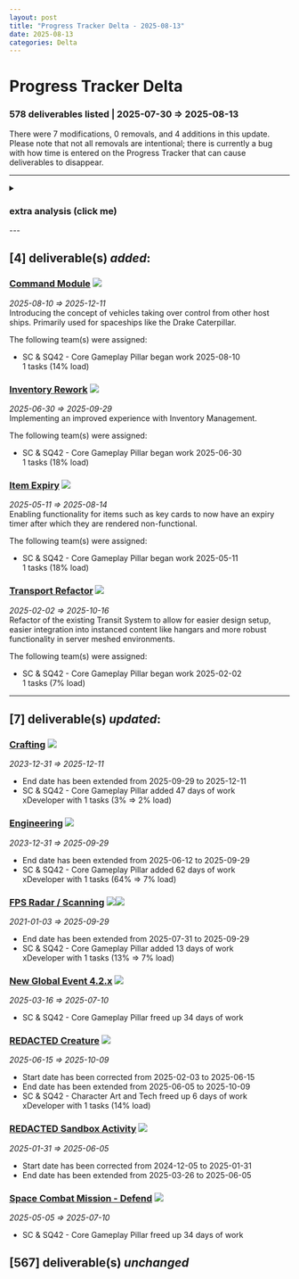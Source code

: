 ```yaml
---  
layout: post  
title: "Progress Tracker Delta - 2025-08-13"  
date: 2025-08-13  
categories: Delta  
---  
```

  
# Progress Tracker Delta #  
### 578 deliverables listed | 2025-07-30 => 2025-08-13 ###  
There were 7 modifications, 0 removals, and 4 additions in this update. Please note that not all
removals are intentional; there is currently a bug with how time is entered on the Progress Tracker
that can cause deliverables to disappear.  
  
---  

<details><summary><h3>extra analysis (click me)</h3></summary><br/>  
There are 8 assignments scheduled to work on 8 observable deliverables. Of those deliverables, 0%
are for SQ42 exclusively. 0% of deliverables are shared between both projects. <br/><br/>  
  
  
On average, the schedule has expanded by 74 days.  
<ul></ul><input type="text" id="top-deliverables-filter" placeholder="Filter deliverables"/><h3>The top currently scheduled tasks (in estimated man-days) are:</h3>    
<ol class="ranked-deliverables"><li>85 - <a href='https://robertsspaceindustries.com/roadmap/progress-tracker/deliverables/da4yn17r3aj5p' target="_blank">Transport Refactor</a> (full-time) <span><img src="https://robertsspaceindustries.com/media/b9ka4ohfxyb1kr/source/StarCitizen_Square_LargeTrademark_White_Transparent.png"/></span></li>
<li>68 - <a href='https://robertsspaceindustries.com/roadmap/progress-tracker/deliverables/nu4ywk96y2sv2' target="_blank">Crafting</a> (100% part-time) <span><img src="https://robertsspaceindustries.com/media/b9ka4ohfxyb1kr/source/StarCitizen_Square_LargeTrademark_White_Transparent.png"/></span></li>
<li>41 - <a href='https://robertsspaceindustries.com/roadmap/progress-tracker/deliverables/8kgrozcxno8rj' target="_blank">Command Module</a> (full-time) <span><img src="https://robertsspaceindustries.com/media/b9ka4ohfxyb1kr/source/StarCitizen_Square_LargeTrademark_White_Transparent.png"/></span></li>
<li>39 - <a href='https://robertsspaceindustries.com/roadmap/progress-tracker/deliverables/ygk6xvpf160eq' target="_blank">REDACTED Creature</a> (full-time) <span><img src="https://robertsspaceindustries.com/media/b9ka4ohfxyb1kr/source/StarCitizen_Square_LargeTrademark_White_Transparent.png"/></span></li>
<li>32 - <a href='https://robertsspaceindustries.com/roadmap/progress-tracker/deliverables/doez80usue4on' target="_blank">Item Expiry</a> (full-time) <span><img src="https://robertsspaceindustries.com/media/b9ka4ohfxyb1kr/source/StarCitizen_Square_LargeTrademark_White_Transparent.png"/></span></li>
<li>30 - <a href='https://robertsspaceindustries.com/roadmap/progress-tracker/deliverables/pp25l8ibxy1b6' target="_blank">Inventory Rework</a> (full-time) <span><img src="https://robertsspaceindustries.com/media/b9ka4ohfxyb1kr/source/StarCitizen_Square_LargeTrademark_White_Transparent.png"/></span></li>
<li>24 - <a href='https://robertsspaceindustries.com/roadmap/progress-tracker/deliverables/ziw5i8c1wxiuj' target="_blank">Engineering</a> (100% part-time) <span><img src="https://robertsspaceindustries.com/media/b9ka4ohfxyb1kr/source/StarCitizen_Square_LargeTrademark_White_Transparent.png"/></span></li>
<li>24 - <a href='https://robertsspaceindustries.com/roadmap/progress-tracker/deliverables/47hp2kkju0ane' target="_blank">FPS Radar / Scanning</a> (100% part-time) <span><img src="https://robertsspaceindustries.com/media/b9ka4ohfxyb1kr/source/StarCitizen_Square_LargeTrademark_White_Transparent.png"/></span><span><img src="https://robertsspaceindustries.com/media/z2vo2a613vja6r/source/Squadron42_White_Reserved_Transparent.png"/></span></li>
</ol>
<br/><h3>The top currently scheduled tasks (in assigned devs) are:</h3>    
<ol class="ranked-deliverables"><li>1 - <a href='https://robertsspaceindustries.com/roadmap/progress-tracker/deliverables/8kgrozcxno8rj' target="_blank">Command Module</a> (full-time) <span><img src="https://robertsspaceindustries.com/media/b9ka4ohfxyb1kr/source/StarCitizen_Square_LargeTrademark_White_Transparent.png"/></span></li>
<li>1 - <a href='https://robertsspaceindustries.com/roadmap/progress-tracker/deliverables/pp25l8ibxy1b6' target="_blank">Inventory Rework</a> (full-time) <span><img src="https://robertsspaceindustries.com/media/b9ka4ohfxyb1kr/source/StarCitizen_Square_LargeTrademark_White_Transparent.png"/></span></li>
<li>1 - <a href='https://robertsspaceindustries.com/roadmap/progress-tracker/deliverables/doez80usue4on' target="_blank">Item Expiry</a> (full-time) <span><img src="https://robertsspaceindustries.com/media/b9ka4ohfxyb1kr/source/StarCitizen_Square_LargeTrademark_White_Transparent.png"/></span></li>
<li>1 - <a href='https://robertsspaceindustries.com/roadmap/progress-tracker/deliverables/ygk6xvpf160eq' target="_blank">REDACTED Creature</a> (full-time) <span><img src="https://robertsspaceindustries.com/media/b9ka4ohfxyb1kr/source/StarCitizen_Square_LargeTrademark_White_Transparent.png"/></span></li>
<li>1 - <a href='https://robertsspaceindustries.com/roadmap/progress-tracker/deliverables/da4yn17r3aj5p' target="_blank">Transport Refactor</a> (full-time) <span><img src="https://robertsspaceindustries.com/media/b9ka4ohfxyb1kr/source/StarCitizen_Square_LargeTrademark_White_Transparent.png"/></span></li>
<li>1 - <a href='https://robertsspaceindustries.com/roadmap/progress-tracker/deliverables/nu4ywk96y2sv2' target="_blank">Crafting</a> (100% part-time) <span><img src="https://robertsspaceindustries.com/media/b9ka4ohfxyb1kr/source/StarCitizen_Square_LargeTrademark_White_Transparent.png"/></span></li>
<li>1 - <a href='https://robertsspaceindustries.com/roadmap/progress-tracker/deliverables/ziw5i8c1wxiuj' target="_blank">Engineering</a> (100% part-time) <span><img src="https://robertsspaceindustries.com/media/b9ka4ohfxyb1kr/source/StarCitizen_Square_LargeTrademark_White_Transparent.png"/></span></li>
<li>1 - <a href='https://robertsspaceindustries.com/roadmap/progress-tracker/deliverables/47hp2kkju0ane' target="_blank">FPS Radar / Scanning</a> (100% part-time) <span><img src="https://robertsspaceindustries.com/media/b9ka4ohfxyb1kr/source/StarCitizen_Square_LargeTrademark_White_Transparent.png"/></span><span><img src="https://robertsspaceindustries.com/media/z2vo2a613vja6r/source/Squadron42_White_Reserved_Transparent.png"/></span></li>
</ol></details>  
---  

## [4] deliverable(s) *added*: ##  
### **<a href="https://robertsspaceindustries.com/roadmap/progress-tracker/deliverables/8kgrozcxno8rj" target="_blank">Command Module</a>** <span><img src="https://robertsspaceindustries.com/media/b9ka4ohfxyb1kr/source/StarCitizen_Square_LargeTrademark_White_Transparent.png"/></span> ###  
*2025-08-10 => 2025-12-11*  
Introducing the concept of vehicles taking over control from other host ships. Primarily used for
spaceships like the Drake Caterpillar.  
  
The following team(s) were assigned:  
* SC & SQ42 - Core Gameplay Pillar began work 2025-08-10  
1 tasks (14% load)  
  
### **<a href="https://robertsspaceindustries.com/roadmap/progress-tracker/deliverables/pp25l8ibxy1b6" target="_blank">Inventory Rework</a>** <span><img src="https://robertsspaceindustries.com/media/b9ka4ohfxyb1kr/source/StarCitizen_Square_LargeTrademark_White_Transparent.png"/></span> ###  
*2025-06-30 => 2025-09-29*  
Implementing an improved experience with Inventory Management.  
  
The following team(s) were assigned:  
* SC & SQ42 - Core Gameplay Pillar began work 2025-06-30  
1 tasks (18% load)  
  
### **<a href="https://robertsspaceindustries.com/roadmap/progress-tracker/deliverables/doez80usue4on" target="_blank">Item Expiry</a>** <span><img src="https://robertsspaceindustries.com/media/b9ka4ohfxyb1kr/source/StarCitizen_Square_LargeTrademark_White_Transparent.png"/></span> ###  
*2025-05-11 => 2025-08-14*  
Enabling functionality for items such as key cards to now have an expiry timer after which they are
rendered non-functional.   
  
The following team(s) were assigned:  
* SC & SQ42 - Core Gameplay Pillar began work 2025-05-11  
1 tasks (18% load)  
  
### **<a href="https://robertsspaceindustries.com/roadmap/progress-tracker/deliverables/da4yn17r3aj5p" target="_blank">Transport Refactor</a>** <span><img src="https://robertsspaceindustries.com/media/b9ka4ohfxyb1kr/source/StarCitizen_Square_LargeTrademark_White_Transparent.png"/></span> ###  
*2025-02-02 => 2025-10-16*  
Refactor of the existing Transit System to allow for easier design setup, easier integration into
instanced content like hangars and more robust functionality in server meshed environments.  
  
The following team(s) were assigned:  
* SC & SQ42 - Core Gameplay Pillar began work 2025-02-02  
1 tasks (7% load)  
  
---  

## [7] deliverable(s) *updated*: ##  
### **<a href="https://robertsspaceindustries.com/roadmap/progress-tracker/deliverables/nu4ywk96y2sv2" target="_blank">Crafting</a>** <span><img src="https://robertsspaceindustries.com/media/b9ka4ohfxyb1kr/source/StarCitizen_Square_LargeTrademark_White_Transparent.png"/></span> ###  
*2023-12-31 => 2025-12-11*  
* End date has been extended from 2025-09-29 to 2025-12-11  
* SC & SQ42 - Core Gameplay Pillar added 47 days of work  
xDeveloper with 1 tasks (3% => 2% load)  
  
### **<a href="https://robertsspaceindustries.com/roadmap/progress-tracker/deliverables/ziw5i8c1wxiuj" target="_blank">Engineering</a>** <span><img src="https://robertsspaceindustries.com/media/b9ka4ohfxyb1kr/source/StarCitizen_Square_LargeTrademark_White_Transparent.png"/></span> ###  
*2023-12-31 => 2025-09-29*  
* End date has been extended from 2025-06-12 to 2025-09-29  
* SC & SQ42 - Core Gameplay Pillar added 62 days of work  
xDeveloper with 1 tasks (64% => 7% load)  
  
### **<a href="https://robertsspaceindustries.com/roadmap/progress-tracker/deliverables/47hp2kkju0ane" target="_blank">FPS Radar / Scanning</a>** <span><img src="https://robertsspaceindustries.com/media/b9ka4ohfxyb1kr/source/StarCitizen_Square_LargeTrademark_White_Transparent.png"/></span><span><img src="https://robertsspaceindustries.com/media/z2vo2a613vja6r/source/Squadron42_White_Reserved_Transparent.png"/></span> ###  
*2021-01-03 => 2025-09-29*  
* End date has been extended from 2025-07-31 to 2025-09-29  
* SC & SQ42 - Core Gameplay Pillar added 13 days of work  
xDeveloper with 1 tasks (13% => 7% load)  
  
### **<a href="https://robertsspaceindustries.com/roadmap/progress-tracker/deliverables/e1ps4yqwy1p8b" target="_blank">New Global Event 4.2.x</a>** <span><img src="https://robertsspaceindustries.com/media/b9ka4ohfxyb1kr/source/StarCitizen_Square_LargeTrademark_White_Transparent.png"/></span> ###  
*2025-03-16 => 2025-07-10*  
* SC & SQ42 - Core Gameplay Pillar freed up 34 days of work  
  
### **<a href="https://robertsspaceindustries.com/roadmap/progress-tracker/deliverables/ygk6xvpf160eq" target="_blank">REDACTED Creature</a>** <span><img src="https://robertsspaceindustries.com/media/b9ka4ohfxyb1kr/source/StarCitizen_Square_LargeTrademark_White_Transparent.png"/></span> ###  
*2025-06-15 => 2025-10-09*  
* Start date has been corrected from 2025-02-03 to 2025-06-15  
* End date has been extended from 2025-06-05 to 2025-10-09  
* SC & SQ42 - Character Art and Tech freed up 6 days of work  
xDeveloper with 1 tasks (14% load)  
  
### **<a href="https://robertsspaceindustries.com/roadmap/progress-tracker/deliverables/e8d3s22n4bs5q" target="_blank">REDACTED Sandbox Activity</a>** <span><img src="https://robertsspaceindustries.com/media/b9ka4ohfxyb1kr/source/StarCitizen_Square_LargeTrademark_White_Transparent.png"/></span> ###  
*2025-01-31 => 2025-06-05*  
* Start date has been corrected from 2024-12-05 to 2025-01-31  
* End date has been extended from 2025-03-26 to 2025-06-05  
  
### **<a href="https://robertsspaceindustries.com/roadmap/progress-tracker/deliverables/cbzvubbqxus8m" target="_blank">Space Combat Mission - Defend</a>** <span><img src="https://robertsspaceindustries.com/media/b9ka4ohfxyb1kr/source/StarCitizen_Square_LargeTrademark_White_Transparent.png"/></span> ###  
*2025-05-05 => 2025-07-10*  
* SC & SQ42 - Core Gameplay Pillar freed up 34 days of work  
  
## [567] deliverable(s) *unchanged* ##  

